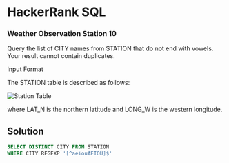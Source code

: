 # HackerRank SQL

### Weather Observation Station 10

Query the list of CITY names from STATION that do not end with vowels. Your result cannot contain duplicates.

Input Format

The STATION table is described as follows:

![Station Table](https://s3.amazonaws.com/hr-challenge-images/9336/1449345840-5f0a551030-Station.jpg)

where LAT_N is the northern latitude and LONG_W is the western longitude. 

## Solution 
```sql
SELECT DISTINCT CITY FROM STATION
WHERE CITY REGEXP '[^aeiouAEIOU]$'
```
